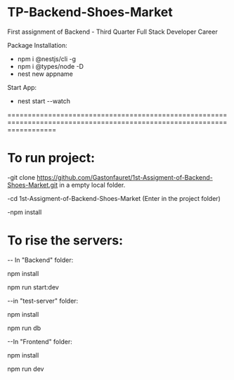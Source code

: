 # TP-Backend-Shoes-Market
First assignment of Backend  - Third Quarter Full Stack Developer Career

Package Installation:

- npm i @nestjs/cli -g
- npm i @types/node -D
- nest new appname

Start App:

- nest start --watch

========================================================================================================================

# To run project: 

-git clone https://github.com/Gastonfauret/1st-Assigment-of-Backend-Shoes-Market.git in a empty local folder.

-cd 1st-Assigment-of-Backend-Shoes-Market (Enter in the project folder)

-npm install



# To rise the servers:

-- In "Backend" folder: 

npm install

npm run start:dev

--in "test-server" folder:

npm install

npm run db

--In "Frontend" folder:

npm install

npm run dev

